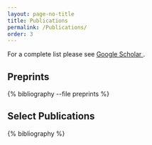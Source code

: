 ```yaml
---
layout: page-no-title
title: Publications
permalink: /Publications/
order: 3
---
```






For a complete list please see [Google Scholar <i class="ai ai-google-scholar ai"></i>](https://scholar.google.com/citations?user=iM-SVxsAAAAJ&hl=en&oi=ao).




## Preprints


<div class="publications">

{% bibliography --file preprints %}

</div>

## Select Publications


<div class="publications">

  {% bibliography %}

</div>
